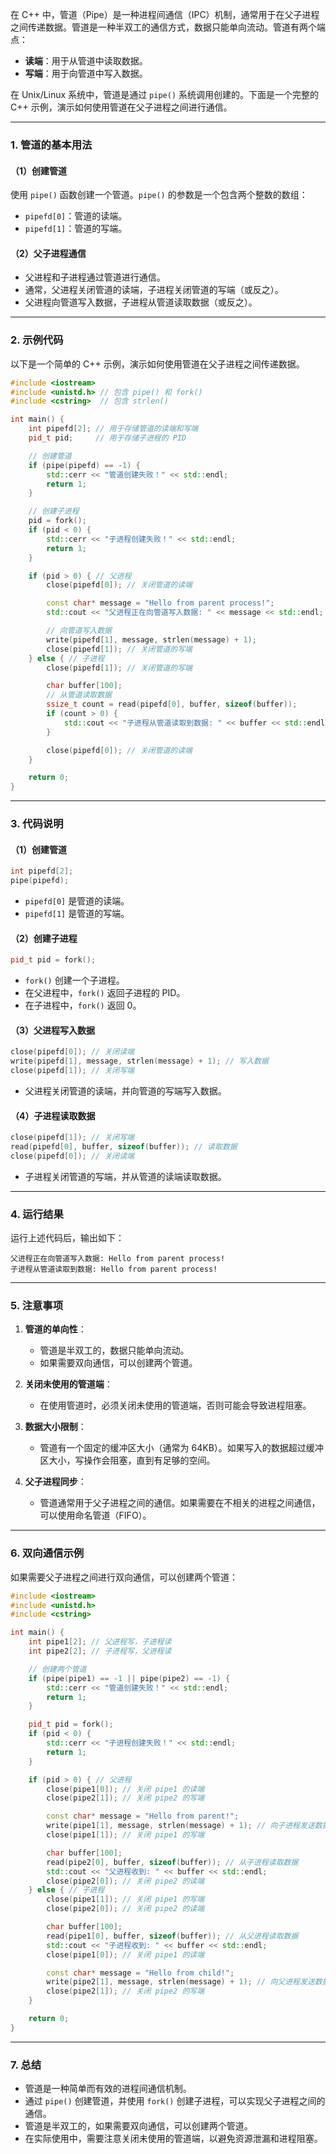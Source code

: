 在 C++ 中，管道（Pipe）是一种进程间通信（IPC）机制，通常用于在父子进程之间传递数据。管道是一种半双工的通信方式，数据只能单向流动。管道有两个端点：
- **读端**：用于从管道中读取数据。
- **写端**：用于向管道中写入数据。

在 Unix/Linux 系统中，管道是通过 `pipe()` 系统调用创建的。下面是一个完整的 C++ 示例，演示如何使用管道在父子进程之间进行通信。

---

### 1. **管道的基本用法**
#### （1）创建管道
使用 `pipe()` 函数创建一个管道。`pipe()` 的参数是一个包含两个整数的数组：
- `pipefd[0]`：管道的读端。
- `pipefd[1]`：管道的写端。

#### （2）父子进程通信
- 父进程和子进程通过管道进行通信。
- 通常，父进程关闭管道的读端，子进程关闭管道的写端（或反之）。
- 父进程向管道写入数据，子进程从管道读取数据（或反之）。

---

### 2. **示例代码**
以下是一个简单的 C++ 示例，演示如何使用管道在父子进程之间传递数据。

```cpp
#include <iostream>
#include <unistd.h> // 包含 pipe() 和 fork()
#include <cstring>  // 包含 strlen()

int main() {
    int pipefd[2]; // 用于存储管道的读端和写端
    pid_t pid;     // 用于存储子进程的 PID

    // 创建管道
    if (pipe(pipefd) == -1) {
        std::cerr << "管道创建失败！" << std::endl;
        return 1;
    }

    // 创建子进程
    pid = fork();
    if (pid < 0) {
        std::cerr << "子进程创建失败！" << std::endl;
        return 1;
    }

    if (pid > 0) { // 父进程
        close(pipefd[0]); // 关闭管道的读端

        const char* message = "Hello from parent process!";
        std::cout << "父进程正在向管道写入数据: " << message << std::endl;

        // 向管道写入数据
        write(pipefd[1], message, strlen(message) + 1);
        close(pipefd[1]); // 关闭管道的写端
    } else { // 子进程
        close(pipefd[1]); // 关闭管道的写端

        char buffer[100];
        // 从管道读取数据
        ssize_t count = read(pipefd[0], buffer, sizeof(buffer));
        if (count > 0) {
            std::cout << "子进程从管道读取到数据: " << buffer << std::endl;
        }

        close(pipefd[0]); // 关闭管道的读端
    }

    return 0;
}
```

---

### 3. **代码说明**
#### （1）创建管道
```cpp
int pipefd[2];
pipe(pipefd);
```
- `pipefd[0]` 是管道的读端。
- `pipefd[1]` 是管道的写端。

#### （2）创建子进程
```cpp
pid_t pid = fork();
```
- `fork()` 创建一个子进程。
- 在父进程中，`fork()` 返回子进程的 PID。
- 在子进程中，`fork()` 返回 0。

#### （3）父进程写入数据
```cpp
close(pipefd[0]); // 关闭读端
write(pipefd[1], message, strlen(message) + 1); // 写入数据
close(pipefd[1]); // 关闭写端
```
- 父进程关闭管道的读端，并向管道的写端写入数据。

#### （4）子进程读取数据
```cpp
close(pipefd[1]); // 关闭写端
read(pipefd[0], buffer, sizeof(buffer)); // 读取数据
close(pipefd[0]); // 关闭读端
```
- 子进程关闭管道的写端，并从管道的读端读取数据。

---

### 4. **运行结果**
运行上述代码后，输出如下：
```
父进程正在向管道写入数据: Hello from parent process!
子进程从管道读取到数据: Hello from parent process!
```

---

### 5. **注意事项**
1. **管道的单向性**：
   - 管道是半双工的，数据只能单向流动。
   - 如果需要双向通信，可以创建两个管道。

2. **关闭未使用的管道端**：
   - 在使用管道时，必须关闭未使用的管道端，否则可能会导致进程阻塞。

3. **数据大小限制**：
   - 管道有一个固定的缓冲区大小（通常为 64KB）。如果写入的数据超过缓冲区大小，写操作会阻塞，直到有足够的空间。

4. **父子进程同步**：
   - 管道通常用于父子进程之间的通信。如果需要在不相关的进程之间通信，可以使用命名管道（FIFO）。

---

### 6. **双向通信示例**
如果需要父子进程之间进行双向通信，可以创建两个管道：

```cpp
#include <iostream>
#include <unistd.h>
#include <cstring>

int main() {
    int pipe1[2]; // 父进程写，子进程读
    int pipe2[2]; // 子进程写，父进程读

    // 创建两个管道
    if (pipe(pipe1) == -1 || pipe(pipe2) == -1) {
        std::cerr << "管道创建失败！" << std::endl;
        return 1;
    }

    pid_t pid = fork();
    if (pid < 0) {
        std::cerr << "子进程创建失败！" << std::endl;
        return 1;
    }

    if (pid > 0) { // 父进程
        close(pipe1[0]); // 关闭 pipe1 的读端
        close(pipe2[1]); // 关闭 pipe2 的写端

        const char* message = "Hello from parent!";
        write(pipe1[1], message, strlen(message) + 1); // 向子进程发送数据
        close(pipe1[1]); // 关闭 pipe1 的写端

        char buffer[100];
        read(pipe2[0], buffer, sizeof(buffer)); // 从子进程读取数据
        std::cout << "父进程收到: " << buffer << std::endl;
        close(pipe2[0]); // 关闭 pipe2 的读端
    } else { // 子进程
        close(pipe1[1]); // 关闭 pipe1 的写端
        close(pipe2[0]); // 关闭 pipe2 的读端

        char buffer[100];
        read(pipe1[0], buffer, sizeof(buffer)); // 从父进程读取数据
        std::cout << "子进程收到: " << buffer << std::endl;
        close(pipe1[0]); // 关闭 pipe1 的读端

        const char* message = "Hello from child!";
        write(pipe2[1], message, strlen(message) + 1); // 向父进程发送数据
        close(pipe2[1]); // 关闭 pipe2 的写端
    }

    return 0;
}
```

---

### 7. **总结**
- 管道是一种简单而有效的进程间通信机制。
- 通过 `pipe()` 创建管道，并使用 `fork()` 创建子进程，可以实现父子进程之间的通信。
- 管道是半双工的，如果需要双向通信，可以创建两个管道。
- 在实际使用中，需要注意关闭未使用的管道端，以避免资源泄漏和进程阻塞。